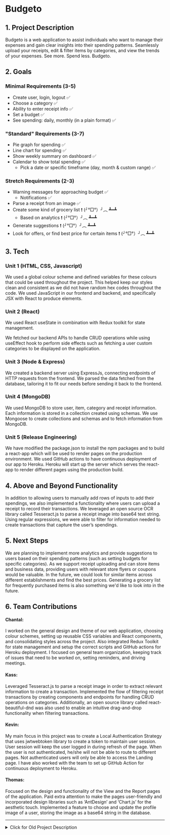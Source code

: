 # Budgeto

## 1. Project Description
Budgeto is a web application to assist individuals who want to manage their expenses and gain clear insights into their spending patterns. Seamlessly upload your receipts, edit & filter items by categories, and view the trends of your expenses. See more. Spend less. Budgeto.

## 2. Goals

### Minimal Requirements (3-5)
* Create user, login, logout ✅
* Choose a category ✅
* Ability to enter receipt info ✅
* Set a budget ✅
* See spending: daily, monthly (in a plain format) ✅

### "Standard" Requirements (3-7)
* Pie graph for spending ✅
* Line chart for spending ✅
* Show weekly summary on dashboard ✅
* Calendar to show total spending ✅
     * Pick a date or specific timeframe (day, month & custom range) ✅

### Stretch Requirements (2-3)
* Warning messages for approaching budget ✅
     * Notifications ✅
* Parse a receipt from an image ✅
* Create some kind of grocery list ❗ (╯°□°）╯︵ ┻━┻
     * Based on analytics ❗ (╯°□°）╯︵ ┻━┻
* Generate suggestions ❗ (╯°□°）╯︵ ┻━┻
* Look for offers, or find best price for certain items ❗ (╯°□°）╯︵ ┻━┻

## 3. Tech

### Unit 1 (HTML, CSS, Javascript)
We used a global colour scheme and defined variables for these colours that could be used throughout the project. This helped keep our styles clean and consistent as we did not have random hex codes throughout the code. We used JavaScript in our frontend and backend, and specifically JSX with React to produce elements.

### Unit 2 (React)
We used React useState in combination with Redux toolkit for state management.

We fetched our backend APIs to handle CRUD operations while using useEffect hook to perform side effects such as fetching a user custom categories to be displayed on the application.

### Unit 3 (Node & Express)
We created a backend server using ExpressJs, connecting endpoints of HTTP requests from the frontend. We parsed the data fetched from the database, tailoring it to fit our needs before sending it back to the frontend. 

### Unit 4 (MongoDB)
We used MongoDB to store user, item, category and receipt information. Each information is stored in a collection created using schemas. We use Mongoose to create collections and schemas and to fetch information from MongoDB.

### Unit 5 (Release Engineering)
We have modified the package.json to install the npm packages and to build a react-app which will be used to render pages on the production environment. We used GitHub actions to have continuous deployment of our app to Heroku. Heroku will start up the server which serves the react-app to render different pages using the production build.

## 4. Above and Beyond Functionality
In addition to allowing users to manually add rows of inputs to add their spendings, we also implemented a functionality where users can upload a receipt to record their transactions. We leveraged an open source OCR library called Tesseract.js to parse a receipt image into base64 text string. Using regular expressions, we were able to filter for information needed to create transactions that capture the user’s spendings.

## 5. Next Steps
We are planning to implement more analytics and provide suggestions to users based on their spending patterns (such as setting budgets for specific categories). As we support receipt uploading and can store items and business data, providing users with relevant store flyers or coupons would be valuable. In the future, we could look for similar items across different establishments and find the best prices. Generating a grocery list for frequently purchased items is also something we'd like to look into in the future.

## 6. Team Contributions

#### Chantal:
I worked on the general design and theme of our web application, choosing colour schemes, setting up reusable CSS variables and React components, and consolidating styles across the project. Also integrated Redux Toolkit for state management and setup the correct scripts and GitHub actions for Heroku deployment. I focused on general team organization, keeping track of issues that need to be worked on, setting reminders, and driving meetings.

#### Kass:
Leveraged Tesseract.js to parse a receipt image in order to extract relevant information to create a transaction. Implemented the flow of filtering receipt transactions by creating components and endpoints for handling CRUD operations on categories. Additionally, an open source library called react-beautiful-dnd was also used to enable an intuitive drag-and-drop functionality when filtering transactions.

#### Kevin:
My main focus in this project was to create a Local Authentication Strategy that uses jwtwebtoken library to create a token to maintain user session. User session will keep the user logged in during refresh of the page. When the user is not authenticated, he/she will not be able to route to different pages. Not authenticated users will only be able to access the Landing page. I have also worked with the team to set up GitHub Action for continuous deployment to Heroku.

#### Thomas:
Focused on the design and functionality of the View and the Report pages of the application. Paid extra attention to make the pages user-friendly and incorporated design libraries such as ‘AntDesign’ and ‘Chart.js’ for the aesthetic touch. Implemented a feature to choose and update the profile image of a user, storing the image as a base64 string in the database.

<hr />

<details><summary>Click for Old Project Description</summary>

### Who is it for?
* People who want to see their spending behaviour

### What will it do?
* Allow users to set a daily, weekly, or monthly budget
* Visualize graphical representations of what the spending pattern looks like

### What type of data will it store?
* User data (name, email, password - basic auth)
* JSON objects with item's name, item's price, and an automatically generated `uuid`
* Receipt object with date
* Categories

### What will users be able to do with this data?
* Add a receipt
* Add a unique category
* See spending patterns
     * See if they are going over or under their budget

### What is some additional functionality you can add/ remove based on time constraints?
* Analyzing spending patterns
* Making shopping lists from previous spending data

## Project Task Requirements

### Minimal Requirements (3-5)
* Create user, login, logout ✅
* Choose a category ✅
* Ability to enter receipt info ✅
* Set a budget ✅
* See spending: daily, monthly (in a plain format) ✅

### "Standard" Requirements (3-7)
* Pie graph for spending ✅
* Line chart for spending ✅
* Show weekly summary on dashboard ✅
* Calendar to show total spending ✅
     * Pick a date or specific timeframe (day, month & custom range) ✅

### Stretch Requirements (2-3)
* Warning messages for approaching budget ✅
     * Notifications ✅
* Parse a receipt from an image ✅
* Create some kind of grocery list ❗ (╯°□°）╯︵ ┻━┻
     * Based on analytics ❗ (╯°□°）╯︵ ┻━┻
* Generate suggestions ❗ (╯°□°）╯︵ ┻━┻
* Look for offers, or find best price for certain items ❗ (╯°□°）╯︵ ┻━┻

## Task Breakdown
Choose a category:
* Create buttons to choose categories (including icons)
* Allow user to create a custom category
* Be able to create and categorize before entering receipt info, and edit after

Enter receipt info:
* Create form for entering item name, quantity purchased, item price, date of spending, place of spend (optional)
* Add error handling for invalid inputs

## Prototypes
* Choosing category:
     ![CHOOSE A-1](https://user-images.githubusercontent.com/48393923/119927080-9211b680-bf2d-11eb-9fd1-2a497b693987.jpg)
* Uploading and parsing a receipt:
     ![187835264_248115277117128_97273241836410261_n](https://user-images.githubusercontent.com/37598987/120057173-e84a2c80-bff5-11eb-9891-ce067d19a010.jpg)
* Reports:
    ![KakaoTalk_20210528_231631916](https://user-images.githubusercontent.com/35110824/120060226-5e0cc300-c00b-11eb-8b3d-21fb815a46de.jpg)
    ![KakaoTalk_20210528_231631916_01](https://user-images.githubusercontent.com/35110824/120060227-5ea55980-c00b-11eb-9ae5-d972d288d40f.jpg)
</details>


